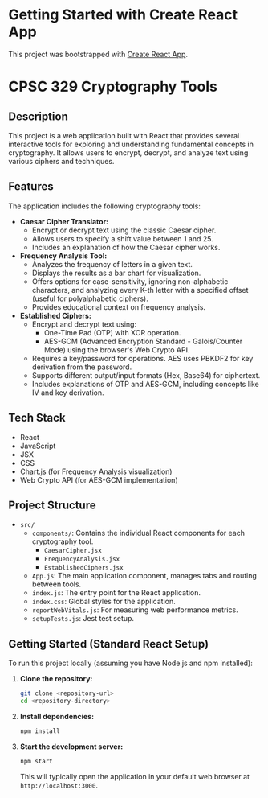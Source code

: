 # Getting Started with Create React App

This project was bootstrapped with [Create React App](https://github.com/facebook/create-react-app).

# CPSC 329 Cryptography Tools

## Description

This project is a web application built with React that provides several interactive tools for exploring and understanding fundamental concepts in cryptography. It allows users to encrypt, decrypt, and analyze text using various ciphers and techniques.

## Features

The application includes the following cryptography tools:

* **Caesar Cipher Translator:**
    * Encrypt or decrypt text using the classic Caesar cipher.
    * Allows users to specify a shift value between 1 and 25.
    * Includes an explanation of how the Caesar cipher works.
* **Frequency Analysis Tool:**
    * Analyzes the frequency of letters in a given text.
    * Displays the results as a bar chart for visualization.
    * Offers options for case-sensitivity, ignoring non-alphabetic characters, and analyzing every K-th letter with a specified offset (useful for polyalphabetic ciphers).
    * Provides educational context on frequency analysis.
* **Established Ciphers:**
    * Encrypt and decrypt text using:
        * One-Time Pad (OTP) with XOR operation.
        * AES-GCM (Advanced Encryption Standard - Galois/Counter Mode) using the browser's Web Crypto API.
    * Requires a key/password for operations. AES uses PBKDF2 for key derivation from the password.
    * Supports different output/input formats (Hex, Base64) for ciphertext.
    * Includes explanations of OTP and AES-GCM, including concepts like IV and key derivation.

## Tech Stack

* React
* JavaScript
* JSX
* CSS
* Chart.js (for Frequency Analysis visualization)
* Web Crypto API (for AES-GCM implementation)

## Project Structure

* `src/`
    * `components/`: Contains the individual React components for each cryptography tool.
        * `CaesarCipher.jsx`
        * `FrequencyAnalysis.jsx`
        * `EstablishedCiphers.jsx`
    * `App.js`: The main application component, manages tabs and routing between tools.
    * `index.js`: The entry point for the React application.
    * `index.css`: Global styles for the application.
    * `reportWebVitals.js`: For measuring web performance metrics.
    * `setupTests.js`: Jest test setup.

## Getting Started (Standard React Setup)

To run this project locally (assuming you have Node.js and npm installed):

1.  **Clone the repository:**
    ```bash
    git clone <repository-url>
    cd <repository-directory>
    ```
2.  **Install dependencies:**
    ```bash
    npm install
    ```
3.  **Start the development server:**
    ```bash
    npm start
    ```
    This will typically open the application in your default web browser at `http://localhost:3000`.